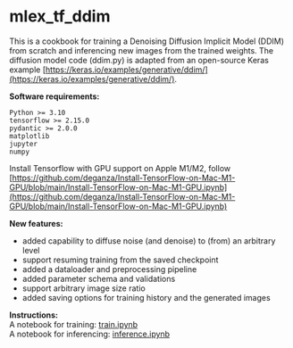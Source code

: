# mlex\_tf\_ddim
This is a cookbook for training a Denoising Diffusion Implicit Model (DDIM) from scratch and inferencing new images from the trained weights. The diffusion model code (ddim.py) is adapted from an open-source Keras example [https://keras.io/examples/generative/ddim/](https://keras.io/examples/generative/ddim/). 


**Software requirements:**  
```
Python >= 3.10
tensorflow >= 2.15.0
pydantic >= 2.0.0
matplotlib
jupyter
numpy
``` 

Install Tensorflow with GPU support on Apple M1/M2, follow [https://github.com/deganza/Install-TensorFlow-on-Mac-M1-GPU/blob/main/Install-TensorFlow-on-Mac-M1-GPU.ipynb](https://github.com/deganza/Install-TensorFlow-on-Mac-M1-GPU/blob/main/Install-TensorFlow-on-Mac-M1-GPU.ipynb)

**New features:**

- added capability to diffuse noise (and denoise) to (from) an arbitrary level
- support resuming training from the saved checkpoint 
- added a dataloader and preprocessing pipeline 
- added parameter schema and validations
- support arbitrary image size ratio  
- added saving options for training history and the generated images

**Instructions:**  
A notebook for training: [train.ipynb](https://github.com/mlexchange/mlex_tf_ddim/blob/main/train.ipynb)  
A notebook for inferencing: [inference.ipynb](https://github.com/mlexchange/mlex_tf_ddim/blob/main/inference.ipynb)
